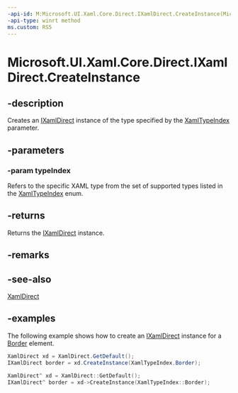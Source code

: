 ```yaml
---
-api-id: M:Microsoft.UI.Xaml.Core.Direct.IXamlDirect.CreateInstance(Microsoft.UI.Xaml.Core.Direct.XamlTypeIndex)
-api-type: winrt method
ms.custom: RS5
---
```


<!-- Method syntax.
public XamlDirectObject IXamlDirect.CreateInstance(XamlTypeIndex typeIndex)
-->

# Microsoft.UI.Xaml.Core.Direct.IXamlDirect.CreateInstance

## -description

Creates an [IXamlDirect](ixamldirect.md) instance of the type specified by the [XamlTypeIndex](xamltypeindex.md) parameter.

## -parameters

### -param typeIndex

Refers to the specific XAML type from the set of supported types listed in the [XamlTypeIndex](xamltypeindex.md) enum.

## -returns

Returns the [IXamlDirect](ixamldirect.md) instance.

## -remarks

## -see-also

[XamlDirect](xamldirect.md)

## -examples

The following example shows how to create an [IXamlDirect](ixamldirect.md) instance for a [Border](/uwp/api/windows.ui.xaml.controls.border) element.

```C#
XamlDirect xd = XamlDirect.GetDefault();
IXamlDirect border = xd.CreateInstance(XamlTypeIndex.Border);
```

```CPP
XamlDirect^ xd = XamlDirect::GetDefault();
IXamlDirect^ border = xd->CreateInstance(XamlTypeIndex::Border);
```
